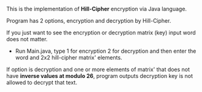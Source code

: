 This is the implementation of <b>Hill-Cipher</b> encryption via Java language.

Program has 2 options, encryption and decryption by Hill-Cipher.

If you just want to see the encryption or decryption matrix (key) input word does not matter.
<ul>
  <li>Run Main.java, type 1 for encryption 2 for decryption and then enter the word and 2x2 hill-cipher matrix' elements.</li>
</ul> 
If option is decryption and one or more elements of matrix' that does not have <b>inverse values at modulo 26</b>, program outputs decryption key is not allowed to decrypt that text. 
